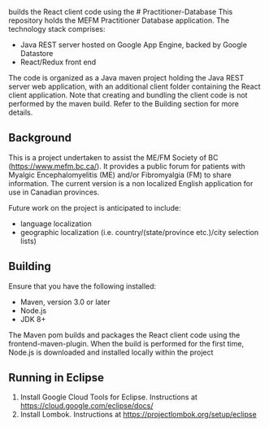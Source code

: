 builds the React client code using the # Practitioner-Database
This repository holds the MEFM Practitioner Database application. The technology stack comprises:
- Java REST server hosted on Google App Engine, backed by Google Datastore
- React/Redux front end

The code is organized as a Java maven project holding the Java REST server web application, with an additional client folder containing the React client application. Note that creating and bundling the client code is not performed by the maven build. Refer to the Building section for more details.  

## Background
This is a project undertaken to assist the ME/FM Society of BC (https://www.mefm.bc.ca/). It provides a public forum for patients with Myalgic Encephalomyelitis (ME) and/or Fibromyalgia (FM) to share information. The current version is a non localized English application for use in Canadian provinces.

Future work on the project is anticipated to include:
- language localization
- geographic localization (i.e. country/(state/province etc.)/city selection lists)

## Building
Ensure that you have the following installed:

- Maven, version 3.0 or later 
- Node.js
- JDK 8+

The Maven pom builds and packages the React client code using the frontend-maven-plugin. When the build is performed for the first time, Node.js is downloaded and installed locally within the project

## Running in Eclipse
1. Install Google Cloud Tools for Eclipse. Instructions at https://cloud.google.com/eclipse/docs/
2. Install Lombok. Instructions at https://projectlombok.org/setup/eclipse

